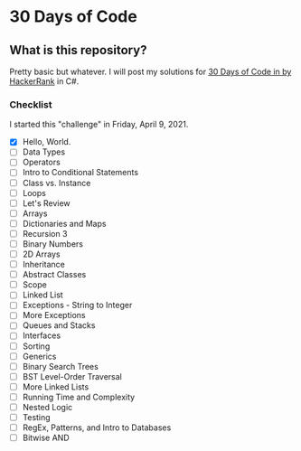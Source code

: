 # 30 Days of Code

## What is this repository?
Pretty basic but whatever.
I will post my solutions for [30 Days of Code in by HackerRank](https://www.hackerrank.com/domains/tutorials/30-days-of-code) in C#.

### Checklist
I started this "challenge" in Friday, April 9, 2021. 

- [X] Hello, World.
- [ ] Data Types
- [ ] Operators
- [ ] Intro to Conditional Statements
- [ ] Class vs. Instance
- [ ] Loops
- [ ] Let's Review
- [ ] Arrays
- [ ] Dictionaries and Maps
- [ ] Recursion 3
- [ ] Binary Numbers
- [ ] 2D Arrays
- [ ] Inheritance
- [ ] Abstract Classes
- [ ] Scope
- [ ] Linked List
- [ ] Exceptions - String to Integer
- [ ] More Exceptions
- [ ] Queues and Stacks
- [ ] Interfaces
- [ ] Sorting
- [ ] Generics
- [ ] Binary Search Trees
- [ ] BST Level-Order Traversal
- [ ] More Linked Lists
- [ ] Running Time and Complexity
- [ ] Nested Logic
- [ ] Testing
- [ ] RegEx, Patterns, and Intro to Databases
- [ ] Bitwise AND
